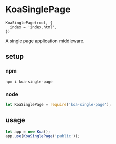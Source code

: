 # KoaSinglePage

```
KoaSinglePage(root, {
  index = 'index.html',
})
```

A single page application middleware.

## setup

### npm

```shell
npm i koa-single-page
```

### node

```javascript
let KoaSinglePage = require('koa-single-page');
```

## usage

```javascript
let app = new Koa();
app.use(KoaSinglePage('public'));
```
